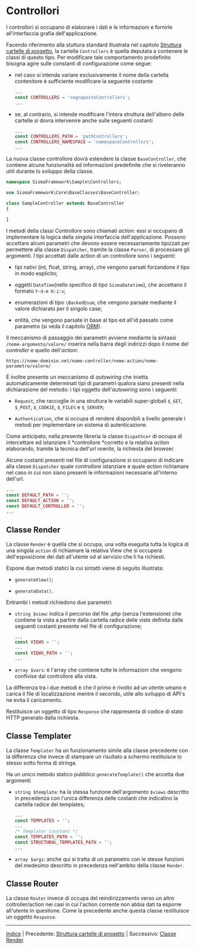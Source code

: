# Controllori

I controllori si occupano di elaborare i dati e le informazioni e fornirle all'interfaccia grafia dell'applicazione.

Facendo riferimento alla stuttura standard illustrata nel capitolo [Struttura cartelle di progetto](PROJECT_FOLDER_STRUCTURE.md), la cartella `Controllers` è quella deputata a contenere le classi di questo tipo. Per modificare tale comportamento prodefinito bisogna agire sulle constanti di configurazione come segue:

* nel caso si intenda variare esclusivamente il nome della cartella contenitore è sufficiente modificare la seguente costante
  
  ```php
  ...
  const CONTROLLERS = 'segnapostoControllers';
  ...
  ```

* se, al contrario, si intende modificare l'intera struttura dell'albero delle cartelle si dovra intervenire anche sulle seguenti costanti
  
  ```php
  ...
  const CONTROLLERS_PATH = 'pathControllers';
  const CONTROLLERS_NAMESPACE = 'namespaceControllers';
  ...
  ```

La nuova classe controllore dovrà estendere la classe `BaseController`, che contiene alcune funzionalità ed informazioni predefinite che si riveleranno utili durante lo sviluppo della classe.

```php
namespace SismaFramework\Sample\Controllers;

use SismaFramework\Core\BaseClasses\BaseController;

class SampleController extends BaseController
{
    
}
```

I metodi della classi Controllore sono chiamati *action*: essi si occupano di implementare la logica della singola interfaccia dell'applicazione. Possono accettare alcuni parametri che devono essere necessariamente tipizzati per permettere alla classe `Dispatcher`, tramite la classe `Parser`, di processare gli argomenti. I tipi accettati dalle action di un controllore sono i seguenti:

* tipi nativi (int, float, string, array), che vengono parsati forzandone il tipo in modo esplicito;

* oggetti `DateTime`(nello specifico di tipo `SismaDatetime`), che accettano il formato `Y-d-m H:i:s`;

* enumerazioni di tipo `\BackedEnum`, che vengono parsate mediante il valore dichiarato per il singolo case;

* entità, che vengono parsate in base al tipo ed all'id passato come parametro (si veda il capitolo [ORM](ORM.md)).

Il meccanismo di passaggio dei parametri avviene mediante la sintassi `/nome-argomento/valore/` inserira nella barra degli indirizzi dopo il nome del *controller* e quello dell'*action*:

```
https://nome-dominio.net/nome-controller/nome-action/nome-parametro/valore/
```



È inoltre presente un meccanismo di *autowiring* che inietta automaticamente determinati tipi di parametri qualora siano presenti nella dichiarazione del metodo: i tipi oggetto dell'*autowiring* sono i seguenti:

* `Request`, che raccoglie in una struttura le variabili super-globali `$_GET`, `$_POST`, `$_COOKIE`, `$_FILES` e `$_SERVER`;

* `Authentication`, che si occupa di rendere disponibili a livello generale i metodi per implementare un sistema di autenticazione.

Come anticipato, nella presente libreria la classe `Dispathcer` di occupa di intercettare ed istanziare il *controllore *corretto e la relativa *action* elaborando, tramite la tecnica dell'*url rewrite*, la richiesta del browser.

Alcune costanti presenti nel file di configurazione si occupano di indicare alla classe `Dispatcher` quale *controllore* istanziare e quale *action* richiamare nel caso in cui non siano presenti le informazioni necessarie all'interno dell'url.

```php
...
const DEFAULT_PATH = '';
const DEFAULT_ACTION = '';
const DEFAULT_CONTROLLER = '';
...
```

## Classe Render

La classe `Render` è quella che si occupa, una volta eseguita tutta la logica di una singola `action` di richiamare la relativa View che si occuperà dell'esposizione dei dati all'utente od al servizio che li ha richiesti. 

Espone due metodi statici la cui sintatti viene di seguito illustrata:

* `generateView()`;

* `generateData()`.

Entrambi i metodi richiedono due parametri:

* `string $view`: indica il percorso del file *.php* (senza l'estensione) che contiene la vista a partire dalla cartella radice delle viste definita dalle seguenti costanti presente nel file di configurazione;
  
  ```php
  ...
  const VIEWS = '';
  ...
  const VIEWS_PATH = '';
  ...
  ```

* `array $vars`: è l'array che contiene tutte le informazioni che vengono confivise dal controllore alla vista.

La differenza tra i due metodi è che il primo è rivolto ad un utente umano e carica il file di localizzazione mentre il secondo, utile allo sviluppo di API's ne evita il caricamento.

Restituisce un oggetto di tipo `Response` che rappresenta di codice di stato HTTP generato dalla richiesta.

## Classe Templater

La classe `Templater` ha un funzionamento simile alla classe precedente con la differenza che invece di stampare un risultato a schermo restituisce lo stesso sotto forma di stringa.

Ha un unico metodo statico pubblico `generateTemplate()` che accetta due argomenti

* `string $template`: ha la stessa funzione dell'argomento `$views` descritto in precedenza con l'unica differenza delle costanti che indicatìno la cartella radice dei templates;
  
  ```php
  ...
  const TEMPLATES = '';
  ...
  /* Templater Constant */
  const TEMPLATES_PATH = '';
  const STRUCTURAL_TEMPLATES_PATH = '';
  ...
  ```

* `array $args`: anche qui si tratta di un parametro con le stesse funzioni del medesimo descritto in precedenza nell'ambito della classe `Render`.

## Classe  Router

La classe `Router` invece di occupa del reindirizzamento verso un altro coltroller/action nei casi in cui l'action corrente non abbia dati ta esporre all'utente in questione. Come la precedente anche questa classe restituisce un oggetto `Response`.

* * *

[Indice](INDEX.md) | Precedente: [Struttura cartelle di progetto](PROJECT_FOLDER_STRUCTURE.md) | Successivo: [Classe Render](RENDER.md)
